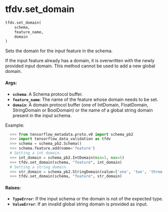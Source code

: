 <div itemscope itemtype="http://developers.google.com/ReferenceObject">
<meta itemprop="name" content="tfdv.set_domain" />
<meta itemprop="path" content="Stable" />
</div>

# tfdv.set_domain

``` python
tfdv.set_domain(
    schema,
    feature_name,
    domain
)
```

Sets the domain for the input feature in the schema.

If the input feature already has a domain, it is overwritten with the newly
provided input domain. This method cannot be used to add a new global domain.

#### Args:

* <b>`schema`</b>: A Schema protocol buffer.
* <b>`feature_name`</b>: The name of the feature whose domain needs to be set.
* <b>`domain`</b>: A domain protocol buffer (one of IntDomain, FloatDomain,
      StringDomain or BoolDomain) or the name of a global string domain
      present in the input schema.

Example:

```python
  >>> from tensorflow_metadata.proto.v0 import schema_pb2
  >>> import tensorflow_data_validation as tfdv
  >>> schema = schema_pb2.Schema()
  >>> schema.feature.add(name='feature')
  # Setting a int domain.
  >>> int_domain = schema_pb2.IntDomain(min=3, max=5)
  >>> tfdv.set_domain(schema, "feature", int_domain)
  # Setting a string domain.
  >>> str_domain = schema_pb2.StringDomain(value=['one', 'two', 'three'])
  >>> tfdv.set_domain(schema, "feature", str_domain)
```


#### Raises:

* <b>`TypeError`</b>: If the input schema or the domain is not of the expected type.
* <b>`ValueError`</b>: If an invalid global string domain is provided as input.